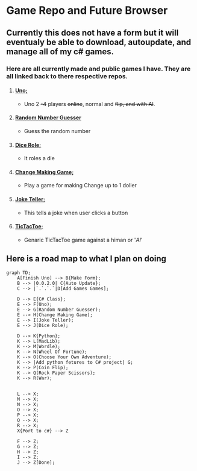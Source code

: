 # Game Repo and Future Browser

## Currently this does not have a form but it will eventualy be able to download, autoupdate, and manage all of my c# games. 

### Here are all currently made and public games I have. They are all linked back to there respective repos.
1. #### [Uno;](https://github.com/Travis-Findley/Uno) 
     * Uno 2 ~~-4~~ players ~~online~~, normal and ~~flip, and with AI~~.
2. #### [Random Number Guesser](https://github.com/Travis-Findley/RandomNumbGuess)
     * Guess the random number
3. #### [Dice Role;](https://github.com/Travis-Findley/DiceRole/blob/main/README.md)
     * It roles a die
4. #### [Change Making Game;](https://github.com/Travis-Findley/ChangeGame)
     * Play a game for making Change up to 1 doller
5. #### [Joke Teller;](https://github.com/Travis-Findley/JokeTeller)
     * This tells a joke when user clicks a button
6. #### [TicTacToe;](https://github.com/Travis-Findley/TicTacToe)
      * Genaric TicTacToe game against a himan or '*AI*'
  
## Here is a road map to what I plan on doing

```mermaid
graph TD;
    A[Finish Uno] --> B{Make Form};
    B --> |0.0.2.0| C{Auto Update};
    C --> |`.`.`.`|D[Add Games Games];

    D --> E{C# Class};
    E --> F(Uno);
    E --> G(Random Number Guesser);
    E --> H(Change Making Game);
    E --> I(Joke Teller);
    E --> J(Dice Role);

    D --> K{Python};
    K --> L(MadLib);
    K --> M(Wordle);
    K --> N(Wheel Of Fortune);
    K --> O(Choose Your Own Adventure);
    K --> |Add python fetures to C# project| G;
    K --> P(Coin Flip);
    K --> Q(Rock Paper Scissors);
    K --> R(War);


    L --> X;
    M --> X;
    N --> X;
    O --> X;
    P --> X;
    Q --> X;
    R --> X;
    X{Port to c#} --> Z

    F --> Z;
    G --> Z;
    H --> Z;
    I --> Z;
    J --> Z[Done];
```
